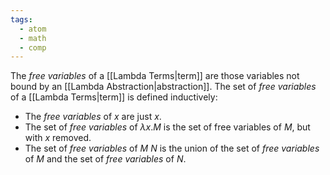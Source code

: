 ```yaml
---
tags:
  - atom
  - math
  - comp
---
```

The *free variables* of a [[Lambda Terms|term]] are those variables not bound by an [[Lambda Abstraction|abstraction]]. The set of *free variables* of a [[Lambda Terms|term]] is defined inductively:
- The *free variables* of $x$ are just $x$.
- The set of *free variables* of $\lambda x. M$ is the set of free variables of $M$, but with $x$ removed.
- The set of *free variables* of $M\:N$ is the union of the set of *free variables* of $M$ and the set of *free variables* of $N$.